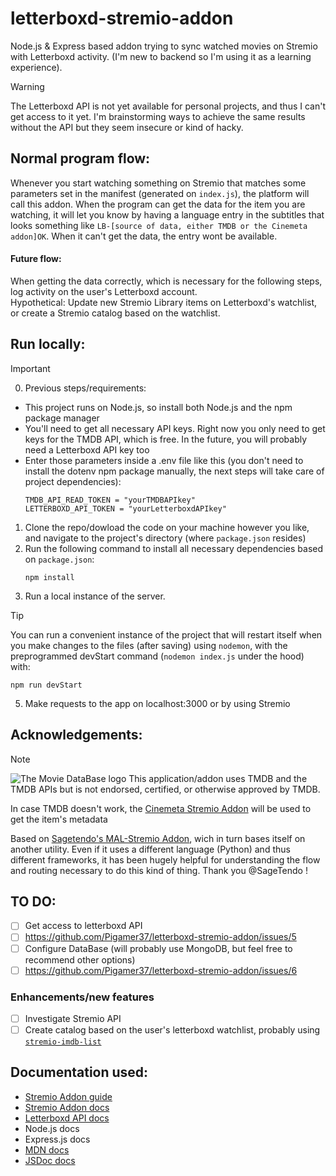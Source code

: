 # letterboxd-stremio-addon
 Node.js & Express based addon trying to sync watched movies on Stremio with Letterboxd activity. (I'm new to backend so I'm using it as a learning experience).

> [!WARNING]
> The Letterboxd API is not yet available for personal projects, and thus I can't get access to it yet. I'm brainstorming ways to achieve the same results without the API but they seem insecure or kind of hacky.

## Normal program flow:
Whenever you start watching something on Stremio that matches some parameters set in the manifest (generated on `index.js`), the platform will call this addon. When the program can get the data for the item you are watching, it will let you know by having a language entry in the subtitles that looks something like `LB-[source of data, either TMDB or the Cinemeta addon]OK`. When it can't get the data, the entry wont be available.
#### Future flow:
When getting the data correctly, which is necessary for the following steps, log activity on the user's Letterboxd account.<br>
Hypothetical: Update new Stremio Library items on Letterboxd's watchlist, or create a Stremio catalog based on the watchlist.

## Run locally:
> [!IMPORTANT]
> 0. Previous steps/requirements:
>  - This project runs on Node.js, so install both Node.js and the npm package manager
>  - You'll need to get all necessary API keys. Right now you only need to get keys for the TMDB API, which is free. In the future, you will probably need a Letterboxd API key too
>  - Enter those parameters inside a .env file like this (you don't need to install the dotenv npm package manually, the next steps will take care of project dependencies):
>    ```
>    TMDB_API_READ_TOKEN = "yourTMDBAPIkey"
>    LETTERBOXD_API_TOKEN = "yourLetterboxdAPIkey"
>    ```
1. Clone the repo/dowload the code on your machine however you like, and navigate to the project's directory (where `package.json` resides)
2. Run the following command to install all necessary dependencies based on `package.json`:
   ```
   npm install
   ```
3. Run a local instance of the server.
> [!TIP]
> You can run a convenient instance of the project that will restart itself when you make changes to the files (after saving) using `nodemon`, with the preprogrammed devStart command (`nodemon index.js` under the hood) with:
> ```
> npm run devStart
> ```
5. Make requests to the app on localhost:3000 or by using Stremio

## Acknowledgements:
> [!NOTE]
> ![The Movie DataBase logo](https://www.themoviedb.org/assets/2/v4/logos/v2/blue_long_2-9665a76b1ae401a510ec1e0ca40ddcb3b0cfe45f1d51b77a308fea0845885648.svg)
> This application/addon uses TMDB and the TMDB APIs but is not endorsed, certified, or otherwise approved by TMDB.
>
> In case TMDB doesn't work, the [Cinemeta Stremio Addon](https://v3-cinemeta.strem.io/) will be used to get the item's metadata

Based on [Sagetendo's MAL-Stremio Addon](https://github.com/SageTendo/mal-stremio-addon), wich in turn bases itself on another utility. Even if it uses a different language (Python) and thus different frameworks, it has been hugely helpful for understanding the flow and routing necessary to do this kind of thing. Thank you @SageTendo !

## TO DO:
- [ ] Get access to letterboxd API
- [ ] https://github.com/Pigamer37/letterboxd-stremio-addon/issues/5
- [ ] Configure DataBase (will probably use MongoDB, but feel free to recommend other options)
- [ ] https://github.com/Pigamer37/letterboxd-stremio-addon/issues/6

### Enhancements/new features
- [ ] Investigate Stremio API
- [ ] Create catalog based on the user's letterboxd watchlist, probably using [`stremio-imdb-list`](https://github.com/jaruba/stremio-imdb-watchlist?tab=readme-ov-file#4-proxy-a-different-add-on-to-get-list-responses-based-on-list-id)

## Documentation used:
- [Stremio Addon guide](https://stremio.github.io/stremio-addon-guide/basics)
- [Stremio Addon docs](https://github.com/Stremio/stremio-addon-sdk/tree/master/docs)
- [Letterboxd API docs](https://api-docs.letterboxd.com/)
- Node.js docs
- Express.js docs
- [MDN docs](https://developer.mozilla.org/en-US/docs/Web)
- [JSDoc docs](https://jsdoc.app/)

